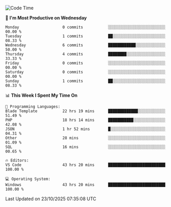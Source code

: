 <!--START_SECTION:waka-->
![Code Time](http://img.shields.io/badge/Code%20Time-6%2C190%20hrs%2046%20mins-blue)

📅 **I'm Most Productive on Wednesday** 

```text
Monday                   0 commits           ░░░░░░░░░░░░░░░░░░░░░░░░░   00.00 % 
Tuesday                  1 commits           ██░░░░░░░░░░░░░░░░░░░░░░░   08.33 % 
Wednesday                6 commits           ████████████░░░░░░░░░░░░░   50.00 % 
Thursday                 4 commits           ████████░░░░░░░░░░░░░░░░░   33.33 % 
Friday                   0 commits           ░░░░░░░░░░░░░░░░░░░░░░░░░   00.00 % 
Saturday                 0 commits           ░░░░░░░░░░░░░░░░░░░░░░░░░   00.00 % 
Sunday                   1 commits           ██░░░░░░░░░░░░░░░░░░░░░░░   08.33 % 
```


📊 **This Week I Spent My Time On** 

```text
💬 Programming Languages: 
Blade Template           22 hrs 19 mins      █████████████░░░░░░░░░░░░   51.49 % 
PHP                      18 hrs 14 mins      ███████████░░░░░░░░░░░░░░   42.08 % 
JSON                     1 hr 52 mins        █░░░░░░░░░░░░░░░░░░░░░░░░   04.31 % 
Other                    28 mins             ░░░░░░░░░░░░░░░░░░░░░░░░░   01.09 % 
SQL                      16 mins             ░░░░░░░░░░░░░░░░░░░░░░░░░   00.65 % 

🔥 Editors: 
VS Code                  43 hrs 20 mins      █████████████████████████   100.00 % 

💻 Operating System: 
Windows                  43 hrs 20 mins      █████████████████████████   100.00 % 
```


 Last Updated on 23/10/2025 07:35:08 UTC
<!--END_SECTION:waka-->

